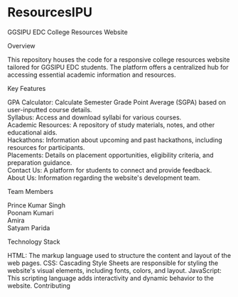 # ResourcesIPU

GGSIPU EDC College Resources Website<br>

Overview<br>

This repository houses the code for a responsive college resources website tailored for GGSIPU EDC students. The platform offers a centralized hub for accessing essential academic information and resources.<br>

Key Features<br>


GPA Calculator: Calculate Semester Grade Point Average (SGPA) based on user-inputted course details.<br>
Syllabus: Access and download syllabi for various courses.<br>
Academic Resources: A repository of study materials, notes, and other educational aids.<br>
Hackathons: Information about upcoming and past hackathons, including resources for participants.<br>
Placements: Details on placement opportunities, eligibility criteria, and preparation guidance.<br>
Contact Us: A platform for students to connect and provide feedback.<br>
About Us: Information regarding the website's development team.<br>

Team Members
<br>

Prince Kumar Singh<br>
Poonam Kumari<br>
Amira<br>
Satyam Parida<br>

Technology Stack

HTML: The markup language used to structure the content and layout of the web pages.
CSS: Cascading Style Sheets are responsible for styling the website's visual elements, including fonts, colors, and layout.
JavaScript: This scripting language adds interactivity and dynamic behavior to the website.
Contributing
